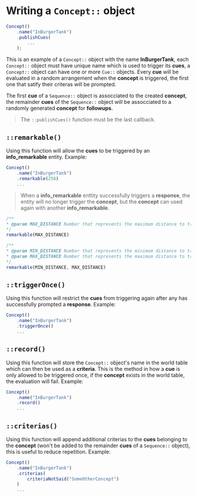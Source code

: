 # Writing a `Concept::` object

```javascript
Concept()
    .name("InBurgerTank")
    .publishCues(
        ...
    );
```

This is an example of a `Concept::` object with the name **InBurgerTank**, each `Concept::` object must have unique name which is used to trigger its **cues**, a `Concept::` object can have one or more `Cue::` objects. Every **cue** will be evaluated in a random arrangement when the **concept** is triggered, the first one that satify their criteras will be prompted.

The first **cue** of a `Sequence::` object is assocciated to the created **concept**, the remainder **cues** of the `Sequence::` object will be assocciated to a randomly generated **concept** for **followups**.

> The `::publishCues()` function must be the last callback.

## **`::remarkable()`**

Using this function will allow the **cues** to be triggered by an **info_remarkable** entity. Example:

```javascript
Concept()
    .name("InBurgerTank")
    .remarkable(256)
    ...
```

> When a **info_remarkable** enttity successfully triggers a **response**, the entity will no longer trigger the **concept**, but the **concept** can used again with another **info_remarkable**.

```javascript
/**
* @param MAX_DISTANCE Number that represents the maximum distance to trigger a `info_remarkable` entity
*/
remarkable(MAX_DISTANCE)

/**
* @param MIN_DISTANCE Number that represents the minimum distance to trigger a `info_remarkable` entity
* @param MAX_DISTANCE Number that represents the maximum distance to trigger a `info_remarkable` entity
*/
remarkable(MIN_DISTANCE, MAX_DISTANCE)
```

## **`::triggerOnce()`**

Using this function will restrict the **cues** from triggering again after any has successfully prompted a **response**. Example:

```javascript
Concept()
    .name("InBurgerTank")
    .triggerOnce()
    ...
```

## **`::record()`**

Using this function will store the `Concept::` object's name in the world table which can then be used as a **criteria**. This is the method in how a **cue** is only allowed to be triggered once, if the **concept** exists in the world table, the evaluation will fail. Example:

```javascript
Concept()
    .name("InBurgerTank")
    .record()
    ...
```

## **`::criterias()`**

Using this function will append additional criterias to the **cues** belonging to the **concept** (won't be added to the remainder **cues** of a `Sequence::` object), this is useful to reduce repetition. Example:

```javascript
Concept()
    .name("InBurgerTank")
    .criterias(
        criteriaNotSaid("SomeOtherConcept")
    )
    ...
```

